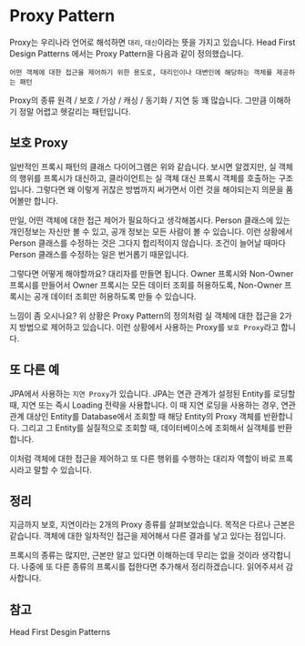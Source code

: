 # Proxy Pattern

Proxy는 우리나라 언어로 해석하면 `대리`, `대신`이라는 뜻을 가지고 있습니다. Head First Design Patterns 에서는 Proxy Pattern을 다음과 같이 정의했습니다.

`어떤 객체에 대한 접근을 제어하기 위한 용도로, 대리인이나 대변인에 해당하는 객체를 제공하는 패턴`

Proxy의 종류 원격 / 보호 / 가상 / 캐싱 / 동기화 / 지연 둥 꽤 많습니다. 그만큼 이해하기 정말 어렵고 헷갈리는 패턴입니다.

## 보호 Proxy

일반적인 프록시 패턴의 클래스 다이어그램은 위와 같습니다. 보시면 알겠지만, 실 객체의 행위를 프록시가 대신하고, 클라이언트는 실 객체 대신 프록시 객체를 호출하는 구조입니다. 그렇다면 왜 이렇게 귀찮은 방법까지 써가면서 이런 것을 해야되는지 의문을 품어볼만 합니다.

만일, 어떤 객체에 대한 접근 제어가 필요하다고 생각해봅시다. Person 클래스에 있는 개인정보는 자신만 볼 수 있고, 공개 정보는 모든 사람이 볼 수 있습니다. 이런 상황에서 Person 클래스를 수정하는 것은 그다지 합리적이지 않습니다. 조건이 늘어날 때마다 Person 클래스를 수정하는 일은 번거롭기 때문입니다.

그렇다면 어떻게 해야할까요? 대리자를 만들면 됩니다. Owner 프록시와 Non-Owner 프록시를 만들어서 Owner 프록시는 모든 데이터 조회를 허용하도록, Non-Owner 프록시는 공개 데이터 조회만 허용하도록 만들 수 있습니다. 

느낌이 좀 오시나요? 위 상황은 Proxy Pattern의 정의처럼 실 객체에 대한 접근을 2가지 방법으로 제어하고 있습니다. 이런 상황에서 사용하는 Proxy를 `보호 Proxy`라고 합니다.

## 또 다른 예

JPA에서 사용하는 `지연 Proxy`가 있습니다. JPA는 연관 관계가 설정된 Entity를 로딩할 때, 지연 또는 즉시 Loading 전략을 사용합니다. 이 때 지연 로딩을 사용하는 경우, 연관관계 대상인 Entity를 Database에서 조회할 때 해당 Entity의 Proxy 객체를 반환합니다. 그리고 그 Entity를 실질적으로 조회할 때, 데이터베이스에 조회해서 실객체를 반환합니다.

이처럼 객체에 대한 접근을 제어하고 또 다른 행위를 수행하는 대리자 역할이 바로 프록시라고 말할 수 있습니다.

## 정리

지금까지 보호, 지연이라는 2개의 Proxy 종류를 살펴보았습니다. 목적은 다르나 근본은 같습니다. 객체에 대한 일차적인 접근을 제어해서 다른 결과를 낳고 있다는 점입니다.

프록시의 종류는 많지만, 근본만 알고 있다면 이해하는데 무리는 없을 것이라 생각합니다. 나중에 또 다른 종류의 프록시를 접한다면 추가해서 정리하겠습니다. 읽어주셔서 감사합니다.

## 참고

Head First Desgin Patterns